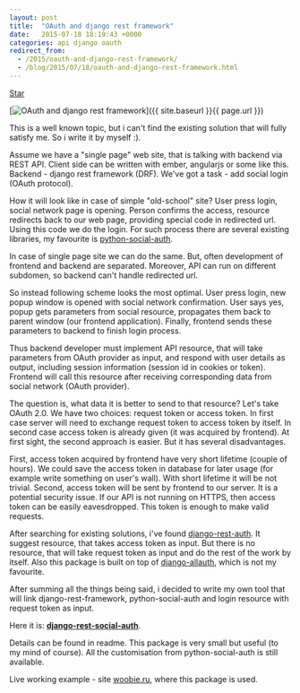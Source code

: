```yaml
---
layout: post
title:  "OAuth and django rest framework"
date:   2015-07-18 18:19:43 +0000
categories: api django oauth
redirect_from:
  - /2015/oauth-and-django-rest-framework/
  - /blog/2015/07/18/oauth-and-django-rest-framework.html
---
```


<a class="github-button" href="https://github.com/st4lk/django-rest-social-auth" data-color-scheme="no-preference: light; light: light; dark: dark;" data-size="large" data-show-count="true" aria-label="Star st4lk/django-rest-social-auth on GitHub">Star</a>

[![OAuth and django rest framework](https://img-fotki.yandex.ru/get/6615/85893628.c69/0_18e574_16d44873_XL.png
 "OAuth and django rest framework")]({{ site.baseurl }}{{ page.url }})

This is a well known topic, but i can't find the existing solution that will fully satisfy me. So i write it by myself :).

Assume we have a "single page" web site, that is talking with backend via REST API. Client side can be written with ember, angularjs or some like this. Backend - django rest framework (DRF). We've got a task - add social login  (OAuth protocol).

<!--more-->

How it will look like in case of simple "old-school" site? User press login, social network page is opening. Person confirms the access, resource redirects back to our web page, providing special code in redirected url. Using this code we do the login. For such process there are several existing libraries, my favourite is  [python-social-auth](https://github.com/omab/python-social-auth).

In case of single page site we can do the same. But, often development of frontend and backend are separated. Moreover, API can run on different subdomen, so backend can't handle redirected url.

So instead following scheme looks the most optimal. User press login, new popup window is opened with social network confirmation. User says yes, popup gets parameters from social resource, propagates them back to parent window (our frontend application). Finally, frontend sends these parameters to backend to finish login process.

Thus backend developer must implement API resource, that will take parameters from OAuth provider as input, and respond with user details as output, including session information (session id in cookies or token). Frontend will call this resource after receiving corresponding data from social network (OAuth provider).

The question is, what data it is better to send to that resource? Let's take OAuth 2.0. We have two choices: request token or access token. In first case server will need to exchange request token to access token by itself. In second case access token is already given (it was acquired by frontend). At first sight, the second approach is easier. But it has several disadvantages.

First, access token acquired by frontend have very short lifetime (couple of hours). We could save the access token in database for later usage (for example write something on user's wall). With short lifetime it will be not trivial. Second, access token will be sent by frontend to our server. It is a potential security issue. If our API is not running on HTTPS, then access token can be easily eavesdropped. This token is enough to make valid requests.

After searching for existing solutions, i've found [django-rest-auth](https://github.com/Tivix/django-rest-auth). 
It suggest resource, that takes access token as input. But there is no resource, that will take request token as input and do the rest of the work by itself. Also this package is built on top of [django-allauth](https://github.com/pennersr/django-allauth), which is not my favourite.

After summing all the things being said, i decided to write my own tool that will link django-rest-framework, python-social-auth and login resource with request token as input.

Here it is: [**django-rest-social-auth**](https://github.com/st4lk/django-rest-social-auth).

Details can be found in readme. This package is very small but useful (to my mind of course). All the customisation from python-social-auth is still available.

Live working example - site [woobie.ru](http://www.woobie.ru/), where this package is used.
